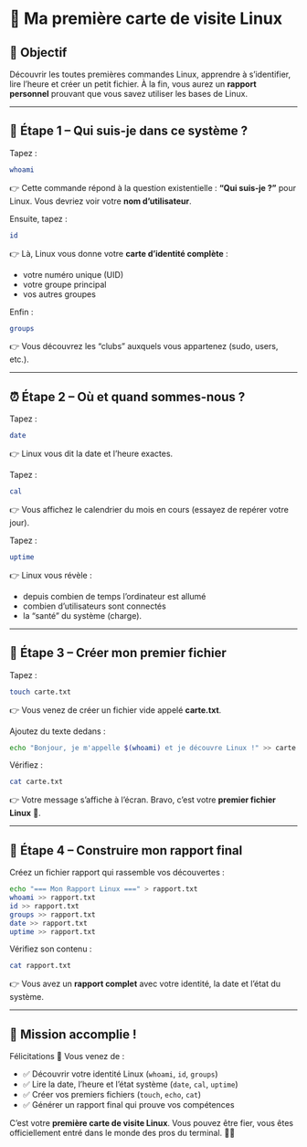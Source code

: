 # 🐧 Ma première carte de visite Linux

## 🎯 Objectif

Découvrir les toutes premières commandes Linux, apprendre à s’identifier, lire l’heure et créer un petit fichier.
À la fin, vous aurez un **rapport personnel** prouvant que vous savez utiliser les bases de Linux.

---

## 🚀 Étape 1 – Qui suis-je dans ce système ?

Tapez :

```bash
whoami
```

👉 Cette commande répond à la question existentielle : **“Qui suis-je ?”** pour Linux.
Vous devriez voir votre **nom d’utilisateur**.

Ensuite, tapez :

```bash
id
```

👉 Là, Linux vous donne votre **carte d’identité complète** :

* votre numéro unique (UID)
* votre groupe principal
* vos autres groupes

Enfin :

```bash
groups
```

👉 Vous découvrez les “clubs” auxquels vous appartenez (sudo, users, etc.).

---

## ⏰ Étape 2 – Où et quand sommes-nous ?

Tapez :

```bash
date
```

👉 Linux vous dit la date et l’heure exactes.

Tapez :

```bash
cal
```

👉 Vous affichez le calendrier du mois en cours (essayez de repérer votre jour).

Tapez :

```bash
uptime
```

👉 Linux vous révèle :

* depuis combien de temps l’ordinateur est allumé
* combien d’utilisateurs sont connectés
* la “santé” du système (charge).

---

## 📂 Étape 3 – Créer mon premier fichier

Tapez :

```bash
touch carte.txt
```

👉 Vous venez de créer un fichier vide appelé **carte.txt**.

Ajoutez du texte dedans :

```bash
echo "Bonjour, je m'appelle $(whoami) et je découvre Linux !" >> carte.txt
```

Vérifiez :

```bash
cat carte.txt
```

👉 Votre message s’affiche à l’écran. Bravo, c’est votre **premier fichier Linux** 🎉.

---

## 📝 Étape 4 – Construire mon rapport final

Créez un fichier rapport qui rassemble vos découvertes :

```bash
echo "=== Mon Rapport Linux ===" > rapport.txt
whoami >> rapport.txt
id >> rapport.txt
groups >> rapport.txt
date >> rapport.txt
uptime >> rapport.txt
```

Vérifiez son contenu :

```bash
cat rapport.txt
```

👉 Vous avez un **rapport complet** avec votre identité, la date et l’état du système.

---

## 🎉 Mission accomplie !

Félicitations 👏 Vous venez de :
- ✅ Découvrir votre identité Linux (`whoami`, `id`, `groups`)
- ✅ Lire la date, l’heure et l’état système (`date`, `cal`, `uptime`)
- ✅ Créer vos premiers fichiers (`touch`, `echo`, `cat`)
- ✅ Générer un rapport final qui prouve vos compétences

C’est votre **première carte de visite Linux**. Vous pouvez être fier, vous êtes officiellement entré dans le monde des pros du terminal. 🚀🐧
